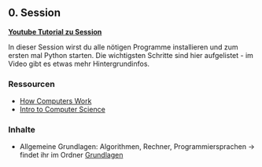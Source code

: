 ## 0. Session

[**Youtube Tutorial zu Session**](https://youtu.be/lrL5yVR3ZdA)

In dieser Session wirst du alle nötigen Programme installieren und zum ersten mal Python starten. Die wichtigsten Schritte sind hier aufgelistet - im Video gibt es etwas mehr Hintergrundinfos.

### Ressourcen

* [How Computers Work](https://cs50.harvard.edu/ap/2020/assets/pdfs/how_computers_work.pdf)
* [Intro to Computer Science](https://en.wikiversity.org/wiki/Introduction_to_Computer_Science)

### Inhalte

* Allgemeine Grundlagen: Algorithmen, Rechner, Programmiersprachen -> findet ihr im Ordner [Grundlagen](grundlagen)
